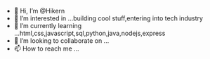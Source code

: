 - 👋 Hi, I’m @Hikern
- 👀 I’m interested in ...building cool stuff,entering into tech industry
- 🌱 I’m currently learning ...html,css,javascript,sql,python,java,nodejs,express
- 💞️ I’m looking to collaborate on ...
- 📫 How to reach me ...

<!---
Hikern/Hikern is a ✨ special ✨ repository because its `README.md` (this file) appears on your GitHub profile.
You can click the Preview link to take a look at your changes.
--->
